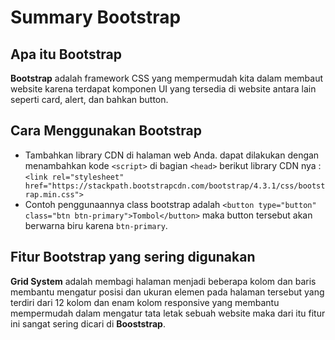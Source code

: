 
# Summary Bootstrap
## Apa itu Bootstrap
**Bootstrap** adalah framework CSS yang mempermudah kita dalam membaut website karena terdapat komponen UI yang tersedia di website antara lain seperti card,
alert, dan bahkan button.

## Cara Menggunakan Bootstrap
- Tambahkan library CDN di halaman web Anda. dapat dilakukan dengan menambahkan kode `<script>` di bagian `<head>` berikut library CDN nya :
`<link rel="stylesheet" href="https://stackpath.bootstrapcdn.com/bootstrap/4.3.1/css/bootstrap.min.css">`
- Contoh penggunaannya class bootstrap adalah `<button type="button" class="btn btn-primary">Tombol</button>` maka button tersebut akan berwarna biru karena `btn-primary`.
  

## Fitur Bootstrap yang sering digunakan
**Grid System** adalah membagi halaman menjadi beberapa kolom dan baris  membantu mengatur posisi dan ukuran elemen pada halaman tersebut yang terdiri dari 12 kolom dan enam kolom responsive yang membantu mempermudah dalam mengatur tata letak sebuah website maka dari itu fitur ini sangat sering dicari di **Booststrap**.

